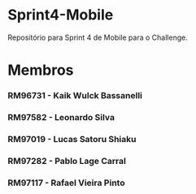 # Sprint4-Mobile
Repositório para Sprint 4 de Mobile para o Challenge.

# Membros

### RM96731 - Kaik Wulck Bassanelli
### RM97582 - Leonardo Silva
### RM97019 - Lucas Satoru Shiaku
### RM97282 - Pablo Lage Carral
### RM97117 - Rafael Vieira Pinto